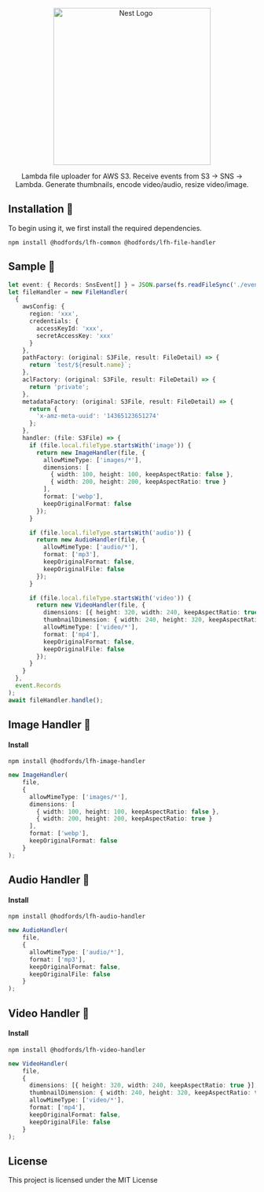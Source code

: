 <p align="center">
  <a href="http://opensource.hodfords.uk" target="blank"><img src="https://opensource.hodfords.uk/img/logo.svg" width="320" alt="Nest Logo" /></a>
</p>

<p align="center">
Lambda file uploader for AWS S3. Receive events from S3 -> SNS -> Lambda. Generate thumbnails, encode video/audio, resize video/image.
</p>

## Installation 🤖

To begin using it, we first install the required dependencies.

```
npm install @hodfords/lfh-common @hodfords/lfh-file-handler
```

## Sample 🤖

```typescript
let event: { Records: SnsEvent[] } = JSON.parse(fs.readFileSync('./events/video.json', 'utf-8'));
let fileHandler = new FileHandler(
  {
    awsConfig: {
      region: 'xxx',
      credentials: {
        accessKeyId: 'xxx',
        secretAccessKey: 'xxx'
      }
    },
    pathFactory: (original: S3File, result: FileDetail) => {
      return `test/${result.name}`;
    },
    aclFactory: (original: S3File, result: FileDetail) => {
      return 'private';
    },
    metadataFactory: (original: S3File, result: FileDetail) => {
      return {
        'x-amz-meta-uuid': '14365123651274'
      };
    },
    handler: (file: S3File) => {
      if (file.local.fileType.startsWith('image')) {
        return new ImageHandler(file, {
          allowMimeType: ['images/*'],
          dimensions: [
            { width: 100, height: 100, keepAspectRatio: false },
            { width: 200, height: 200, keepAspectRatio: true }
          ],
          format: ['webp'],
          keepOriginalFormat: false
        });
      }

      if (file.local.fileType.startsWith('audio')) {
        return new AudioHandler(file, {
          allowMimeType: ['audio/*'],
          format: ['mp3'],
          keepOriginalFormat: false,
          keepOriginalFile: false
        });
      }

      if (file.local.fileType.startsWith('video')) {
        return new VideoHandler(file, {
          dimensions: [{ height: 320, width: 240, keepAspectRatio: true }],
          thumbnailDimension: { width: 240, height: 320, keepAspectRatio: true },
          allowMimeType: ['video/*'],
          format: ['mp4'],
          keepOriginalFormat: false,
          keepOriginalFile: false
        });
      }
    }
  },
  event.Records
);
await fileHandler.handle();
```

## Image Handler 🤖

#### Install

```shell
npm install @hodfords/lfh-image-handler
```

```typescript
new ImageHandler(
    file, 
    {
      allowMimeType: ['images/*'],
      dimensions: [
        { width: 100, height: 100, keepAspectRatio: false },
        { width: 200, height: 200, keepAspectRatio: true }
      ],
      format: ['webp'],
      keepOriginalFormat: false
    }
);
```

## Audio Handler 🤖

#### Install

```shell
npm install @hodfords/lfh-audio-handler
```

```typescript
new AudioHandler(
    file, 
    {
      allowMimeType: ['audio/*'],
      format: ['mp3'],
      keepOriginalFormat: false,
      keepOriginalFile: false
    }
);
```

## Video Handler 🤖

#### Install

```shell
npm install @hodfords/lfh-video-handler
```

```typescript
new VideoHandler(
    file, 
    {
      dimensions: [{ height: 320, width: 240, keepAspectRatio: true }],
      thumbnailDimension: { width: 240, height: 320, keepAspectRatio: true },
      allowMimeType: ['video/*'],
      format: ['mp4'],
      keepOriginalFormat: false,
      keepOriginalFile: false
    }
);
```


## License

This project is licensed under the MIT License
